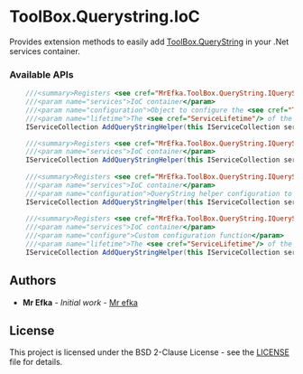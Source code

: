 # ToolBox.Querystring.IoC

Provides extension methods to easily add [ToolBox.QueryString](https://www.nuget.org/packages/MrEfka.ToolBox.QueryString/#readme-body-tab) in your .Net services container.

### Available APIs
```csharp
    ///<summary>Registers <see cref="MrEfka.ToolBox.QueryString.IQueryStringHelper"/> in the given <paramref name="services"/> container with the defined <paramref name="configuration"/> and <paramref name="lifetime"/>.</summary>
    ///<param name="services">IoC container</param>
    ///<param name="configuration">Object to configure the <see cref="T:ToolBox.QueryString.IQueryStringHelper"/></param>
    ///<param name="lifetime">The <see cref="ServiceLifetime"/> of the service</param>
    IServiceCollection AddQueryStringHelper(this IServiceCollection services, QueryStringHelperConfiguration configuration, ServiceLifetime lifetime)

    ///<summary>Registers <see cref="MrEfka.ToolBox.QueryString.IQueryStringHelper"/> in the given <paramref name="services"/> container as a <see cref="ServiceLifetime.Scoped"/> service.</summary>
    ///<param name="services">IoC container</param>
    IServiceCollection AddQueryStringHelper(this IServiceCollection services)
    
    ///<summary>Registers <see cref="MrEfka.ToolBox.QueryString.IQueryStringHelper"/> in the given <paramref name="services"/> container as a <see cref="ServiceLifetime.Scoped"/> service using the provided <paramref name="configuration"/>.</summary>
    ///<param name="services">IoC container</param>
    ///<param name="configuration">QueryString helper configuration to apply</param>
    IServiceCollection AddQueryStringHelper(this IServiceCollection services, QueryStringHelperConfiguration configuration)
        
    ///<summary>Registers <see cref="MrEfka.ToolBox.QueryString.IQueryStringHelper"/> in the given <paramref name="services"/> container with the provided <paramref name="lifetime"/>.</summary>
    ///<param name="services">IoC container</param>
    ///<param name="configure">Custom configuration function</param>
    ///<param name="lifetime">The <see cref="ServiceLifetime"/> of the service</param>
    IServiceCollection AddQueryStringHelper(this IServiceCollection services, Action<QueryStringHelperConfiguration> configure, [ServiceLifetime lifetime = ServiceLifetime.Scoped])
```
## Authors

- **Mr Efka** - _Initial work_ - [Mr efka](https://github.com/mr-efka)

## License

This project is licensed under the BSD 2-Clause License - see the [LICENSE](LICENSE) file for details.
